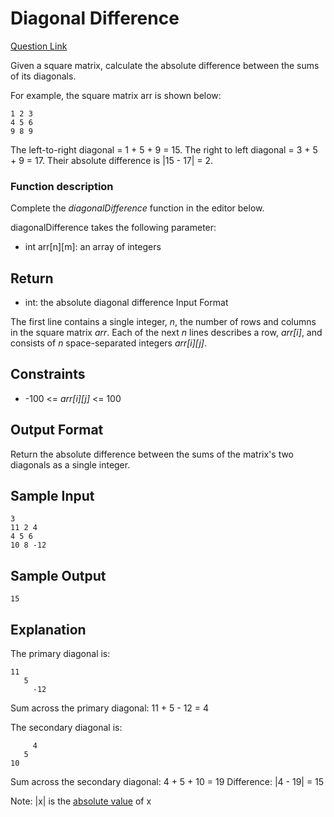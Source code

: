# Diagonal Difference

[Question Link](https://www.hackerrank.com/challenges/diagonal-difference/problem)

Given a square matrix, calculate the absolute difference between the sums of its diagonals.

For example, the square matrix arr is shown below:

```
1 2 3
4 5 6
9 8 9
```

The left-to-right diagonal = 1 + 5 + 9 = 15. The right to left diagonal = 3 + 5 + 9 = 17. Their absolute difference is |15 - 17| = 2.

### Function description

Complete the *diagonalDifference* function in the editor below.

diagonalDifference takes the following parameter:

* int arr[n][m]: an array of integers

## Return

* int: the absolute diagonal difference
Input Format

The first line contains a single integer, *n*, the number of rows and columns in the square matrix *arr*.
Each of the next *n* lines describes a row, *arr[i]*, and consists of *n* space-separated integers *arr[i][j]*.

## Constraints
* -100 <= *arr[i][j]* <= 100

## Output Format

Return the absolute difference between the sums of the matrix's two diagonals as a single integer.

## Sample Input

```
3
11 2 4
4 5 6
10 8 -12
```

## Sample Output
```
15
```

## Explanation

The primary diagonal is:

```
11
   5
     -12
```
Sum across the primary diagonal: 11 + 5 - 12 = 4

The secondary diagonal is:
```
     4
   5
10
```
Sum across the secondary diagonal: 4 + 5 + 10 = 19
Difference: |4 - 19| = 15

Note: |x| is the [absolute value](https://www.mathsisfun.com/numbers/absolute-value.html) of x